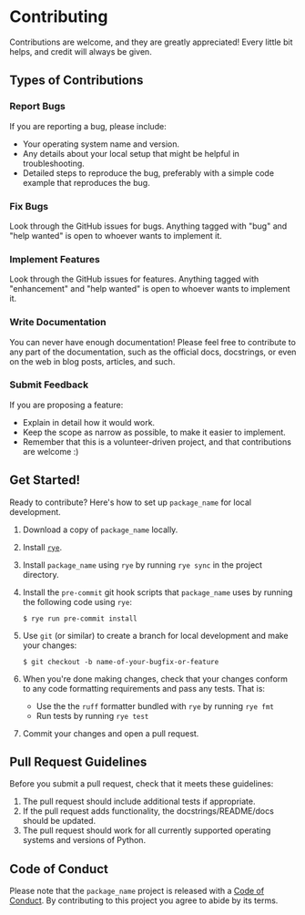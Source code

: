 # Contributing

Contributions are welcome, and they are greatly appreciated! Every little bit
helps, and credit will always be given.

## Types of Contributions

### Report Bugs

If you are reporting a bug, please include:

* Your operating system name and version.
* Any details about your local setup that might be helpful in troubleshooting.
* Detailed steps to reproduce the bug, preferably with a simple code example that reproduces the bug.

### Fix Bugs

Look through the GitHub issues for bugs. Anything tagged with "bug" and "help
wanted" is open to whoever wants to implement it.

### Implement Features

Look through the GitHub issues for features. Anything tagged with "enhancement"
and "help wanted" is open to whoever wants to implement it.

### Write Documentation

You can never have enough documentation! Please feel free to contribute to any
part of the documentation, such as the official docs, docstrings, or even
on the web in blog posts, articles, and such.

### Submit Feedback

If you are proposing a feature:

* Explain in detail how it would work.
* Keep the scope as narrow as possible, to make it easier to implement.
* Remember that this is a volunteer-driven project, and that contributions
  are welcome :)

## Get Started!

Ready to contribute? Here's how to set up `package_name` for local development.

1. Download a copy of `package_name` locally.
2. Install [`rye`](https://rye.astral.sh/).
3. Install `package_name` using `rye` by running `rye sync` in the project directory.
4. Install the `pre-commit` git hook scripts that `package_name` uses by running the following code using `rye`:

      ```console
      $ rye run pre-commit install
      ```

5. Use `git` (or similar) to create a branch for local development and make your changes:

    ```console
    $ git checkout -b name-of-your-bugfix-or-feature
    ```

6. When you're done making changes, check that your changes conform to any code formatting requirements and pass any tests. That is:
    - Use the the `ruff` formatter bundled with `rye` by running `rye fmt`
    - Run tests by running `rye test`

7. Commit your changes and open a pull request.

## Pull Request Guidelines

Before you submit a pull request, check that it meets these guidelines:

1. The pull request should include additional tests if appropriate.
2. If the pull request adds functionality, the docstrings/README/docs should be updated.
3. The pull request should work for all currently supported operating systems and versions of Python.

## Code of Conduct

Please note that the `package_name` project is released with a
[Code of Conduct](CONDUCT.md). By contributing to this project you agree to abide by its terms.
